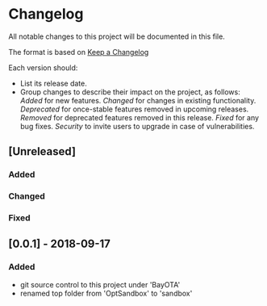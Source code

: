 # Changelog
All notable changes to this project will be documented in this file.

The format is based on [Keep a Changelog](http://keepachangelog.com/en/1.0.0/)

Each version should:
- List its release date.
- Group changes to describe their impact on the project, as follows:
*Added* for new features.
*Changed* for changes in existing functionality.
*Deprecated* for once-stable features removed in upcoming releases.
*Removed* for deprecated features removed in this release.
*Fixed* for any bug fixes.
*Security* to invite users to upgrade in case of vulnerabilities.

## [Unreleased]
### Added

### Changed

### Fixed

## [0.0.1] - 2018-09-17
### Added
- git source control to this project under 'BayOTA'
- renamed top folder from 'OptSandbox' to 'sandbox'